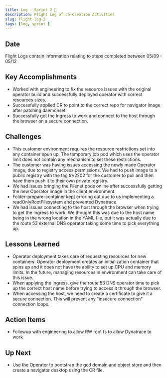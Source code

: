 ```yaml
---
title: Log - Sprint 2 🛫
description: Flight Log of Co-Creation Activities
slug: flight-log-2
tags: [log, sprint ]
---
```


## Date
Flight Logs contain information relating to steps completed between 05/09 - 05/12

## Key Accomplishments
- Worked with engineering to fix the resource issues with the original operator build and successfully deployed operator with correct resources sizes.
- Successfully applied CR to point to the correct repo for navigator image after patching daemonset.
- Successfully got the Ingress to work and connect to the host through the browser on a secure connection.

## Challenges
- This customer environment requires the resource restrictions set into any container spun up. The temporary job pod which uses the operator limit does not contain any mechanism to set these restrictions.
- The customer was having issues accessing the newly made Operator image, due to registry access permissions. We had to push image to a public registry with the tag trv2202 for the customer to pull and then have them push it to their own private registry.
- We had issues bringing the Filenet pods online after successfully getting the new Operator image in the client environment.
- Folder-prepare-container kept erroring out due to us implementing a readOnlyRootFilesystem and prevented Dynatrace.
- We had issues connecting to the host through the browser when trying to get the Ingress to work.  We thought this was due to the host name being in the wrong location in the YAML file, but it was actually due to the route 53 external DNS operator taking some time to pick everything up.

## Lessons Learned
- Operator deployment takes care of requesting resources for new containers. Operator deployment creates an initialization container that spins up and it does not have the ability to set up CPU and memory limits. In the future, managing resources in environment can take care of this issue.
- When applying the Ingress, give the route 53 DNS operator time to pick up the correct host name before trying to access it through the browser.
- When accessing the host, we need to create a certificate to give it a secure connection.  This will prevent any "insecure connection" connection loops. 

## Action Items
- Followup with engineering to allow RW root fs to allow Dynatrace to work

## Up Next
- Use the Operator to bootstrap the gcd domain and object store and then create a navigator desktop using the CR file.






